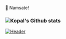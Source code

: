 🙏 Namsate!
### ![Kopal's Github stats](https://github-readme-stats.vercel.app/api?username=kopaldeep&count_private=true&theme=radical)
[![Header](https://raw.githubusercontent.com/kopaldeep/<OWNER>/<OWNER>/banner.png "Header")](https://sites.google.com/view/krastogi/)


<!--
**kopaldeep/kopaldeep** is a ✨ _special_ ✨ repository because its `README.md` (this file) appears on your GitHub profile.

Here are some ideas to get you started:

- 🔭 I’m currently working on ...
- 🌱 I’m currently learning ...
- 👯 I’m looking to collaborate on ...
- 🤔 I’m looking for help with ...
- 💬 Ask me about ...
- 📫 How to reach me: ...
- 😄 Pronouns: ...
- ⚡ Fun fact: ...
-->
